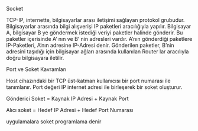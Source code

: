  Socket 

TCP-IP, internette, bilgisayarlar arası iletişimi sağlayan protokol grubudur. Bilgisayarlar arasında bilgi alışverişi IP paketleri aracılığıyla yapılır. Bilgisayar A, bilgisayar B ye göndermek istediği veriyi paketler halinde gönderir. Bu paketler içerisinde A’ nın ve B’ nin adresleri vardır. A’nın gönderdiği paketlere IP-Paketleri, A’nın adresine IP-Adresi denir. Gönderilen paketler, B’nin adresini taşıdığı için bilgisayar ağları arasında kullanılan Router lar aracılıyla doğru bilgisayara iletilir.
 

Port ve Soket Kavramları
 

Host cihazındaki bir TCP üst-katman kullanıcısı bir port numarası ile tanımlanır. Port değeri IP internet adresi ile birleşerek bir soket oluşturur.
 
Gönderici Soket = Kaynak IP Adresi + Kaynak Port
 
Alıcı soket = Hedef IP Adresi + Hedef Port Numarası

uygulamalara soket programlama denir
